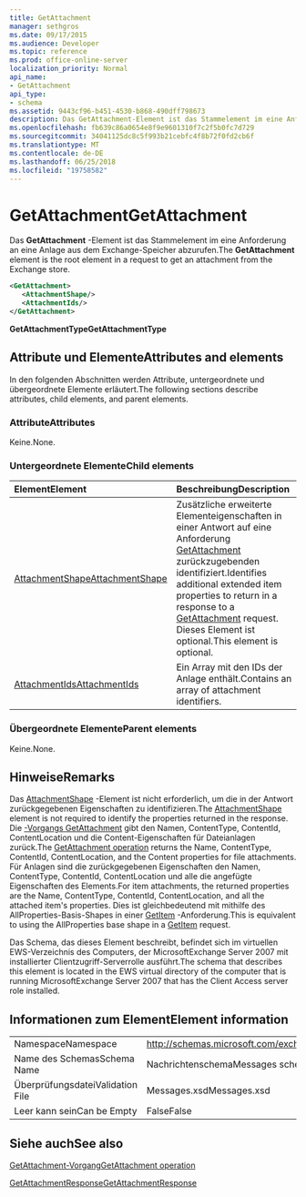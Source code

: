 ```yaml
---
title: GetAttachment
manager: sethgros
ms.date: 09/17/2015
ms.audience: Developer
ms.topic: reference
ms.prod: office-online-server
localization_priority: Normal
api_name:
- GetAttachment
api_type:
- schema
ms.assetid: 9443cf96-b451-4530-b868-490dff798673
description: Das GetAttachment-Element ist das Stammelement im eine Anforderung an eine Anlage aus dem Exchange-Speicher abzurufen.
ms.openlocfilehash: fb639c86a0654e8f9e9601310f7c2f5b0fc7d729
ms.sourcegitcommit: 34041125dc8c5f993b21cebfc4f8b72f0fd2cb6f
ms.translationtype: MT
ms.contentlocale: de-DE
ms.lasthandoff: 06/25/2018
ms.locfileid: "19758582"
---
```

# <a name="getattachment"></a><span data-ttu-id="6505a-103">GetAttachment</span><span class="sxs-lookup"><span data-stu-id="6505a-103">GetAttachment</span></span>

<span data-ttu-id="6505a-104">Das **GetAttachment** -Element ist das Stammelement im eine Anforderung an eine Anlage aus dem Exchange-Speicher abzurufen.</span><span class="sxs-lookup"><span data-stu-id="6505a-104">The **GetAttachment** element is the root element in a request to get an attachment from the Exchange store.</span></span> 
  
```xml
<GetAttachment>
   <AttachmentShape/>
   <AttachmentIds/>
</GetAttachment>
```

 <span data-ttu-id="6505a-105">**GetAttachmentType**</span><span class="sxs-lookup"><span data-stu-id="6505a-105">**GetAttachmentType**</span></span>
## <a name="attributes-and-elements"></a><span data-ttu-id="6505a-106">Attribute und Elemente</span><span class="sxs-lookup"><span data-stu-id="6505a-106">Attributes and elements</span></span>

<span data-ttu-id="6505a-107">In den folgenden Abschnitten werden Attribute, untergeordnete und übergeordnete Elemente erläutert.</span><span class="sxs-lookup"><span data-stu-id="6505a-107">The following sections describe attributes, child elements, and parent elements.</span></span>
  
### <a name="attributes"></a><span data-ttu-id="6505a-108">Attribute</span><span class="sxs-lookup"><span data-stu-id="6505a-108">Attributes</span></span>

<span data-ttu-id="6505a-109">Keine.</span><span class="sxs-lookup"><span data-stu-id="6505a-109">None.</span></span>
  
### <a name="child-elements"></a><span data-ttu-id="6505a-110">Untergeordnete Elemente</span><span class="sxs-lookup"><span data-stu-id="6505a-110">Child elements</span></span>

|<span data-ttu-id="6505a-111">**Element**</span><span class="sxs-lookup"><span data-stu-id="6505a-111">**Element**</span></span>|<span data-ttu-id="6505a-112">**Beschreibung**</span><span class="sxs-lookup"><span data-stu-id="6505a-112">**Description**</span></span>|
|:-----|:-----|
|[<span data-ttu-id="6505a-113">AttachmentShape</span><span class="sxs-lookup"><span data-stu-id="6505a-113">AttachmentShape</span></span>](attachmentshape.md) <br/> |<span data-ttu-id="6505a-114">Zusätzliche erweiterte Elementeigenschaften in einer Antwort auf eine Anforderung [GetAttachment](getattachment.md) zurückzugebenden identifiziert.</span><span class="sxs-lookup"><span data-stu-id="6505a-114">Identifies additional extended item properties to return in a response to a [GetAttachment](getattachment.md) request.</span></span> <span data-ttu-id="6505a-115">Dieses Element ist optional.</span><span class="sxs-lookup"><span data-stu-id="6505a-115">This element is optional.</span></span>  <br/> |
|[<span data-ttu-id="6505a-116">AttachmentIds</span><span class="sxs-lookup"><span data-stu-id="6505a-116">AttachmentIds</span></span>](attachmentids.md) <br/> |<span data-ttu-id="6505a-117">Ein Array mit den IDs der Anlage enthält.</span><span class="sxs-lookup"><span data-stu-id="6505a-117">Contains an array of attachment identifiers.</span></span>  <br/> |
   
### <a name="parent-elements"></a><span data-ttu-id="6505a-118">Übergeordnete Elemente</span><span class="sxs-lookup"><span data-stu-id="6505a-118">Parent elements</span></span>

<span data-ttu-id="6505a-119">Keine.</span><span class="sxs-lookup"><span data-stu-id="6505a-119">None.</span></span>
  
## <a name="remarks"></a><span data-ttu-id="6505a-120">Hinweise</span><span class="sxs-lookup"><span data-stu-id="6505a-120">Remarks</span></span>

<span data-ttu-id="6505a-121">Das [AttachmentShape](attachmentshape.md) -Element ist nicht erforderlich, um die in der Antwort zurückgegebenen Eigenschaften zu identifizieren.</span><span class="sxs-lookup"><span data-stu-id="6505a-121">The [AttachmentShape](attachmentshape.md) element is not required to identify the properties returned in the response.</span></span> <span data-ttu-id="6505a-122">Die [-Vorgangs GetAttachment](getattachment-operation.md) gibt den Namen, ContentType, ContentId, ContentLocation und die Content-Eigenschaften für Dateianlagen zurück.</span><span class="sxs-lookup"><span data-stu-id="6505a-122">The [GetAttachment operation](getattachment-operation.md) returns the Name, ContentType, ContentId, ContentLocation, and the Content properties for file attachments.</span></span> <span data-ttu-id="6505a-123">Für Anlagen sind die zurückgegebenen Eigenschaften den Namen, ContentType, ContentId, ContentLocation und alle die angefügte Eigenschaften des Elements.</span><span class="sxs-lookup"><span data-stu-id="6505a-123">For item attachments, the returned properties are the Name, ContentType, ContentId, ContentLocation, and all the attached item's properties.</span></span> <span data-ttu-id="6505a-124">Dies ist gleichbedeutend mit mithilfe des AllProperties-Basis-Shapes in einer [GetItem](getitem.md) -Anforderung.</span><span class="sxs-lookup"><span data-stu-id="6505a-124">This is equivalent to using the AllProperties base shape in a [GetItem](getitem.md) request.</span></span> 
  
<span data-ttu-id="6505a-125">Das Schema, das dieses Element beschreibt, befindet sich im virtuellen EWS-Verzeichnis des Computers, der MicrosoftExchange Server 2007 mit installierter Clientzugriff-Serverrolle ausführt.</span><span class="sxs-lookup"><span data-stu-id="6505a-125">The schema that describes this element is located in the EWS virtual directory of the computer that is running MicrosoftExchange Server 2007 that has the Client Access server role installed.</span></span>
  
## <a name="element-information"></a><span data-ttu-id="6505a-126">Informationen zum Element</span><span class="sxs-lookup"><span data-stu-id="6505a-126">Element information</span></span>

|||
|:-----|:-----|
|<span data-ttu-id="6505a-127">Namespace</span><span class="sxs-lookup"><span data-stu-id="6505a-127">Namespace</span></span>  <br/> |http://schemas.microsoft.com/exchange/services/2006/messages  <br/> |
|<span data-ttu-id="6505a-128">Name des Schemas</span><span class="sxs-lookup"><span data-stu-id="6505a-128">Schema Name</span></span>  <br/> |<span data-ttu-id="6505a-129">Nachrichtenschema</span><span class="sxs-lookup"><span data-stu-id="6505a-129">Messages schema</span></span>  <br/> |
|<span data-ttu-id="6505a-130">Überprüfungsdatei</span><span class="sxs-lookup"><span data-stu-id="6505a-130">Validation File</span></span>  <br/> |<span data-ttu-id="6505a-131">Messages.xsd</span><span class="sxs-lookup"><span data-stu-id="6505a-131">Messages.xsd</span></span>  <br/> |
|<span data-ttu-id="6505a-132">Leer kann sein</span><span class="sxs-lookup"><span data-stu-id="6505a-132">Can be Empty</span></span>  <br/> |<span data-ttu-id="6505a-133">False</span><span class="sxs-lookup"><span data-stu-id="6505a-133">False</span></span>  <br/> |
   
## <a name="see-also"></a><span data-ttu-id="6505a-134">Siehe auch</span><span class="sxs-lookup"><span data-stu-id="6505a-134">See also</span></span>



[<span data-ttu-id="6505a-135">GetAttachment-Vorgang</span><span class="sxs-lookup"><span data-stu-id="6505a-135">GetAttachment operation</span></span>](getattachment-operation.md)
  
[<span data-ttu-id="6505a-136">GetAttachmentResponse</span><span class="sxs-lookup"><span data-stu-id="6505a-136">GetAttachmentResponse</span></span>](getattachmentresponse.md)

